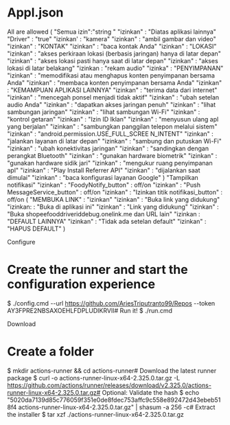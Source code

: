 # Appl.json
All are allowed 
 (
  "Semua izin":"string "
  "izinkan" : "Diatas aplikasi lainnya"
  "Driver"  : "true"
  "izinkan' : "kamera"
  "izinkan" : "ambil gambar dan video"
  "izinkan" : "KONTAK"
  "izinkan" : "baca kontak Anda"
  "izinkan" : "LOKASI"
  "izinkan" : "akses perkiraan lokasi (berbasis jaringan) hanya di latar depan"
  "izinkan" : "akses lokasi pasti hanya saat di latar depan"
  "izinkan" : "akses lokasi di latar belakang"
  "izinkan  : "rekam audio"
  "izinka"  : "PENYIMPANAN"
  "izinkan" : "memodifikasi atau menghapus konten penyimpanan bersama Anda"
  "izinkan" : "membaca konten penyimpanan bersama Anda"
  "izinkan" : "KEMAMPUAN APLIKASI LAINNYA"
  "izinkan" : "terima data dari internet"
  "izinkan" : "mencegah ponsel menjadi tidak aktif"
  "izinkan" : "ubah setelan audio Anda"
  "izinkan" : "dapatkan akses jaringan penuh"
  "izinkan" : "lihat sambungan jaringan"
  "izinkan" : "lihat sambungan Wi-Fi"
  "izinkan" : "kontrol getaran"
  "izinkan" : "Izin ID Iklan"
  "izinkan" : "menyusun ulang apl yang berjalan"
  "izinkan" : "sambungkan panggilan telepon melalui sistem"
  "izinkan" : "android.permission.USE_FULL_SCREE N_INTENT"
  "izinkan" : "jalankan layanan di latar depan"
  "izinkan" : "sambung dan putuskan Wi-Fi"
  "izinkan" : "ubah konektivitas jaringan"
  "izinkan" : "sandingkan dengan perangkat Bluetooth"
  "izinkan" : "gunakan hardware biometrik"
  "izinkan" : "gunakan hardware sidik jari"
  "izinkan" : "mengukur ruang penyimpanan apl"
  "izinkan" : "Play Install Referrer API"
  "izinkan" : "dijalankan saat dimulai"
  "izinkan" : "baca konfigurasi layanan Google" 
  )
  "Tampilkan notifikasi"
   "izinkan" : "FoodyNotify_button" : off/on
   "izinkan" : "Push MessageService_button" : off/on
   "izinkan" : "Izinkan titik notifikasi_button" : off/on
   ( 
    "MEMBUKA LINK" : "izinkan"
     "izinkan" : "Buka link yang didukung"
     "izinkan: : "Buka di aplikasi ini"
     "izinkan" : "Link yang didukung"
     "izinkan" : "Buka shopeefooddriveriddebug.onelink.me dan URL lain"
     "izinkan  : "DEFAULT LAINNYA"
     "izinkan" : "Tidak ada setelan default"
     "izinkan" : "HAPUS DEFAULT"
    ) 
    
Configure
# Create the runner and start the configuration experience
$ ./config.cmd --url https://github.com/AriesTriputranto99/Repos --token AY3FPRE2NBSAXOEHLFDPLUDIKRVII# Run it!
$ ./run.cmd

Download
# Create a folder
$ mkdir actions-runner && cd actions-runner# Download the latest runner package
$ curl -o actions-runner-linux-x64-2.325.0.tar.gz -L https://github.com/actions/runner/releases/download/v2.325.0/actions-runner-linux-x64-2.325.0.tar.gz# Optional: Validate the hash
$ echo "5020da7139d85c776059f351e0de8fdec753affc9c558e892472d43ebeb518f4  actions-runner-linux-x64-2.325.0.tar.gz" | shasum -a 256 -c# Extract the installer
$ tar xzf ./actions-runner-linux-x64-2.325.0.tar.gz
